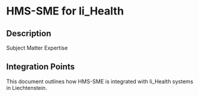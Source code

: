 # HMS-SME for li_Health

## Description

Subject Matter Expertise

## Integration Points

This document outlines how HMS-SME is integrated with li_Health systems in Liechtenstein.
